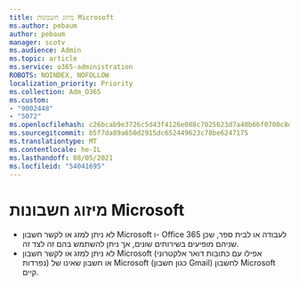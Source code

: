 ```yaml
---
title: מיזוג חשבונות Microsoft
ms.author: pebaum
author: pebaum
manager: scotv
ms.audience: Admin
ms.topic: article
ms.service: o365-administration
ROBOTS: NOINDEX, NOFOLLOW
localization_priority: Priority
ms.collection: Adm_O365
ms.custom:
- "9002448"
- "5072"
ms.openlocfilehash: c26bcab9e3726c5d43f4126e088c7025623d7a40b66f0700c8d5e7edf1261986
ms.sourcegitcommit: b5f7da89a650d2915dc652449623c78be6247175
ms.translationtype: MT
ms.contentlocale: he-IL
ms.lasthandoff: 08/05/2021
ms.locfileid: "54041695"
---
```

# <a name="merge-microsoft-accounts"></a>מיזוג חשבונות Microsoft

- לא ניתן למזג או לקשר חשבון Microsoft ו- Office 365 לעבודה או לבית ספר, שכן שניהם מופיעים בשירותים שונים, אך ניתן להשתמש בהם זה לצד זה.
- לא ניתן למזג או לקשר חשבון Microsoft (אפילו עם כתובות דואר אלקטרוני נפרדות) או חשבון שאינו של Microsoft (כגון חשבון Gmail) לחשבון Microsoft קיים.
